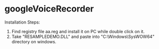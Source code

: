 # googleVoiceRecorder

Installation Steps:

1. Find registry file aa.reg and install it on PC while double click on it.
2. Take "RESAMPLEDEMO.DLL" and paste into "C:\Windows\SysWOW64" directory on windows.